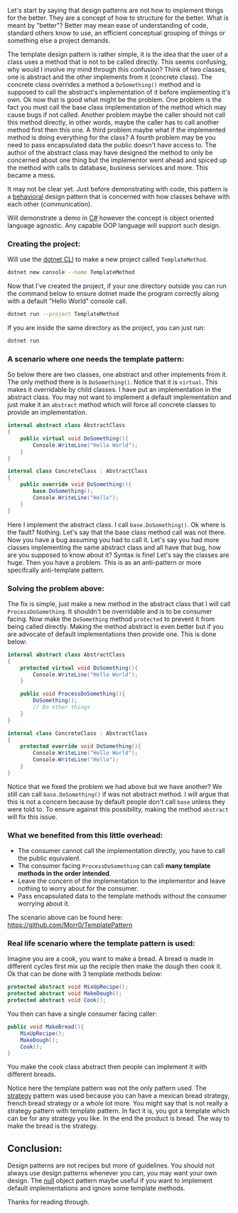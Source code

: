 Let's start by saying that design patterns are not how to implement things for the better. They are a concept of how to structure for the better. What is meant by "better"? Better may mean ease of understanding of code, standard others know to use, an efficient conceptual grouping of things or something else a project demands.

The template design pattern is rather simple, it is the idea that the user of a class uses a method that is not to be called directly. This seems confusing, why would I involve my mind through this confusion? Think of two classes, one is abstract and the other implements from it (concrete class). The concrete class overrides a method a `DoSomething()` method and is supposed to call the abstract's implementation of it before implementing it's own. Ok now that is good what might be the problem. One problem is the fact you must call the base class implementation of the method which may cause bugs if not called. Another problem maybe the caller should not call this method directly, in other words, maybe the caller has to call another method first then this one. A third problem maybe what if the implemented method is doing everything for the class? A fourth problem may be you need to pass encapsulated data the public doesn't have access to. The author of the abstract class may have designed the method to only be concerned about one thing but the implementor went ahead and spiced up the method with calls to database, business services and more. This became a mess. 

It may not be clear yet. Just before demonstrating with code, this pattern is a [behavioral](https://en.wikipedia.org/wiki/Behavioral_pattern) design pattern that is concerned with how classes behave with each other (communication).

Will demonstrate a demo in [C#](https://en.wikipedia.org/wiki/C_Sharp_(programming_language)) however the concept is object oriented language agnostic. Any capable OOP language will support such design.

### Creating the project:
Will use the [dotnet CLI](https://docs.microsoft.com/en-us/dotnet/core/tools/) to make a new project called `TemplateMethod`.

```bash
dotnet new console --name TemplateMethod
```

Now that I've created the project, if your one directory outside you can run the command below to ensure dotnet made the program correctly along with a default "Hello World" console call.

```bash
dotnet run --project TemplateMethod
```

If you are inside the same directory as the project, you can just run:
```bash
dotnet run
```

### A scenario where one needs the template pattern:
So below there are two classes, one abstract and other implements from it. The only method there is is `DoSomething()`. Notice that it is `virtual`. This makes it overridable by child classes. I have put an implementation in the abstract class. You may not want to implement a default implementation and just make it an `abstract` method which will force all concrete classes to provide an implementation.

```c#
internal abstract class AbstractClass
{
    public virtual void DoSomething(){
        Console.WriteLine("Hello World");
    }
}
```

```c#
internal class ConcreteClass : AbstractClass
{
    public override void DoSomething(){
        base.DoSomething();
        Console.WriteLine("Hello");
    }
}
```

Here I implement the abstract class. I call `base.DoSomething()`. Ok where is the fault? Nothing. Let's say that the base class method call was not there. Now you have a bug assuming you had to call it. Let's say you had more classes implementing the same abstract class and all have that bug, how are you supposed to know about it? Syntax is fine! Let's say the classes are huge. Then you have a problem. This is as an anti-pattern or more specifcally anti-template pattern.

### Solving the problem above:
The fix is simple, just make a new method in the abstract class that I will call `ProcessDoSomething`. It shouldn't be overridable and is to be consumer facing. Now make the `DoSomething` method `protected` to prevent it from being called directly. Making the method abstract is even better but if you are advocate of default implementations then provide one. This is done below:

```c#
internal abstract class AbstractClass
{
    protected virtual void DoSomething(){
        Console.WriteLine("Hello World");
    }

    public void ProcessDoSomething(){
        DoSomething();
        // Do other things
    }
}
```

```c#
internal class ConcreteClass : AbstractClass
{
    protected override void DoSomething(){
        Console.WriteLine("Hello World");
        Console.WriteLine("Hello");
    }
}
```

Notice that we fixed the problem we had above but we have another? We still can call `base.DoSomething()` if was not abstract method. I will argue that this is not a concern because by default people don't call `base` unless they were told to. To ensure against this possibility, making the method `abstract` will fix this issue.

### What we benefited from this little overhead:
- The consumer cannot call the implementation directly, you have to call the public equivalent.
- The consumer facing `ProcessDoSomething` can call **many template methods in the order intended**.
- Leave the concern of the implementation to the implementor and leave nothing to worry about for the consumer.
- Pass encapsulated data to the template methods without the consumer worrying about it.

The scenario above can be found here:
https://github.com/Morr0/TemplatePattern

### Real life scenario where the template pattern is used:
Imagine you are a cook, you want to make a bread. A bread is made in different cycles first mix up the reciple then make the dough then cook it. Ok that can be done with 3 template methods below:
```c#
protected abstract void MixUpRecipe();
protected abstract void MakeDough();
protected abstract void Cook();
```

You then can have a single consumer facing caller:
```c#
public void MakeBread(){
    MixUpRecipe();
    MakeDough();
    Cook();
}
```

You make the cook class abstract then people can implement it with different breads.

Notice here the template pattern was not the only pattern used. The [strategy](https://en.wikipedia.org/wiki/Strategy_pattern) pattern was used because you can have a mexican bread strategy, french bread strategy or a whole lot more. You might say that is not really a strategy pattern with template pattern. In fact it is, you got a template which can be for any strategy you like. In the end the product is bread. The way to make the bread is the strategy.

## Conclusion:
Design patterns are not recipes but more of guidelines. You should not always use design patterns whenever you can, you may want your own design. The [null](https://en.wikipedia.org/wiki/Null_object_pattern) object pattern maybe useful if you want to implement default implementations and ignore some template methods.

Thanks for reading through.